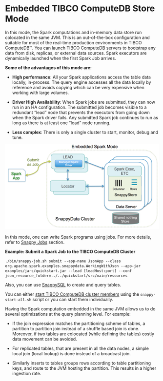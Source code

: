 <a id="embeddedmode"></a>
# Embedded TIBCO ComputeDB Store Mode
In this mode, the Spark computations and in-memory data store run colocated in the same JVM. This is an out-of-the-box configuration and suitable for most of the real-time production environments in TIBCO ComputeDB™. You can launch TIBCO ComputeDB servers to bootstrap any data from disk, replicas, or external data sources. Spark executors are dynamically launched when the first Spark Job arrives.

**Some of the advantages of this mode are:**

* **High performance**: All your Spark applications access the table data locally, in-process. The query engine accesses all the data locally by reference and avoids copying which can be very expensive when working with large volumes.

* **Driver High Availability**: When Spark jobs are submitted, they can now run in an HA configuration. The submitted job becomes visible to a redundant “lead” node that prevents the executors from going down when the Spark driver fails. Any submitted Spark job continues to run as long as there is at least one “lead” node running.

* **Less complex**: There is only a single cluster to start, monitor, debug and tune.

![Embedded Mode](../Images/SnappyEmbeddedMode.png)

In this mode, one can write Spark programs using jobs. For more details, refer to [Snappy Jobs](../programming_guide/snappydata_jobs.md) section.

**Example: Submit a Spark Job to the TIBCO ComputeDB Cluster**

```pre
./bin/snappy-job.sh submit --app-name JsonApp --class org.apache.spark.examples.snappydata.WorkingWithJson --app-jar examples/jars/quickstart.jar --lead [leadHost:port] --conf json_resource_folder=../../quickstart/src/main/resources
```

Also, you can use [SnappySQL](../howto/use_snappy_shell.md) to create and query tables.

You can either [start TIBCO ComputeDB cluster members](../howto/start_snappy_cluster/) using the `snappy-start-all.sh` script or you can start them individually.

Having the Spark computation embedded in the same JVM allows us to do several optimizations at the query planning level. For example:

* If the join expression matches the partitioning scheme of tables, a partition to partition join instead of a shuffle based join is done. </br> Moreover, if two tables are colocated (while defining the tables) costly data movement can be avoided.

* For replicated tables, that are present in all the data nodes, a simple local join (local lookup) is done instead of a broadcast join.

* Similarly inserts to tables groups rows according to table partitioning keys, and route to the JVM hosting the partition. This results in a higher ingestion rate.

